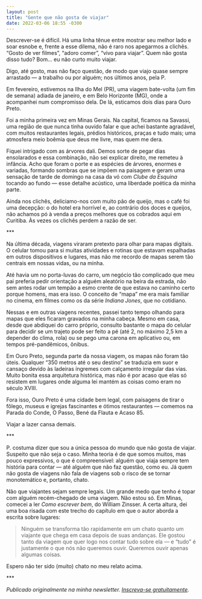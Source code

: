 ```yaml
---
layout: post
title: "Gente que não gosta de viajar"
date: 2022-03-06 18:55 -0300
---
```

Descrever-se é difícil. Há uma linha tênue entre mostrar seu melhor lado e soar esnobe e, frente a esse dilema, não é raro nos apegarmos a clichês. “Gosto de ver filmes”, “adoro comer”, “vivo para viajar”. Quem não gosta disso tudo? Bom… eu não curto muito viajar.

Digo, até gosto, mas não faço questão, de modo que viajo quase sempre arrastado — a trabalho ou por alguém; nos últimos anos, pela P.

Em fevereiro, estivemos na Ilha do Mel (PR), uma viagem bate-volta (um fim de semana) adiada de janeiro, e em Belo Horizonte (MG), onde a acompanhei num compromisso dela. De lá, esticamos dois dias para Ouro Preto.

Foi a minha primeira vez em Minas Gerais. Na capital, ficamos na Savassi, uma região de que nunca tinha ouvido falar e que achei bastante agradável, com muitos restaurantes legais, prédios históricos, praças e tudo mais; uma atmosfera meio boêmia que deus me livre, mas quem me dera.

Fiquei intrigado com as árvores dali. Demos sorte de pegar dias ensolarados e essa combinação, não sei explicar direito, me remeteu à infância. Acho que foram o porte e as espécies de árvores, enormes e variadas, formando sombras que se impõem na paisagem e geram uma sensação de tarde de domingo na casa da vó com _Clube da Esquina_ tocando ao fundo — esse detalhe acústico, uma liberdade poética da minha parte.

Ainda nos clichês, deliciamo-nos com muito pão de queijo, mas o café foi uma decepção: o do hotel era horrível e, ao contrário dos doces e queijos, não achamos pó à venda a preços melhores que os cobrados aqui em Curitiba. Às vezes os clichês perdem a razão de ser.

&#42;&#42;&#42;

Na última década, viagens viraram pretexto para olhar para mapas digitais. O celular tomou para si muitas atividades e rotinas que estavam espalhadas em outros dispositivos e lugares, mas não me recordo de mapas serem tão centrais em nossas vidas, ou na minha.

Até havia um no porta-luvas do carro, um negócio tão complicado que meu pai preferia pedir orientação a alguém aleatório na beira da estrada, não sem antes rodar um tempão a esmo crente de que estava no caminho certo porque homens, mas era isso. O conceito de “mapa” me era mais familiar no cinema, em filmes como os da série _Indiana Jones_, que no cotidiano.

Nessas e em outras viagens recentes, passei tanto tempo olhando para mapas que eles ficaram gravados na minha cabeça. Mesmo em casa, desde que abdiquei do carro próprio, consulto bastante o mapa do celular para decidir se um trajeto pode ser feito a pé (até 2, no máximo 2,5 km a depender do clima, rola) ou se pego uma carona em aplicativo ou, em tempos pré-pandêmicos, ônibus.

Em Ouro Preto, segunda parte da nossa viagem, os mapas não foram tão úteis. Qualquer “350 metros até o seu destino” se traduzia em suor e cansaço devido às ladeiras íngremes com calçamento irregular das vias. Muito bonita essa arquitetura histórica, mas não é por acaso que elas só resistem em lugares onde alguma lei mantém as coisas como eram no século XVIII.

Fora isso, Ouro Preto é uma cidade bem legal, com paisagens de tirar o fôlego, museus e igrejas fascinantes e ótimos restaurantes — comemos na Parada do Conde, O Passo, Bené da Flauta e Acaso 85.

Viajar a lazer cansa demais.

&#42;&#42;&#42;

P. costuma dizer que sou a única pessoa do mundo que não gosta de viajar. Suspeito que não seja o caso. Minha teoria é de que somos muitos, mas pouco expressivos, o que é compreensível: alguém que viaja sempre tem história para contar — até alguém que não faz questão, como eu. Já quem não gosta de viagens não fala de viagens sob o risco de se tornar monotemático e, portanto, chato.

Não que viajantes sejam sempre legais. Um grande medo que tenho é topar com alguém recém-chegado de uma viagem. Não estou só. Em Minas, comecei a ler _Como escrever bem_, do William Zinsser. A certa altura, dei uma boa risada com este trecho do capítulo em que o autor aborda a escrita sobre lugares:

>Ninguém se transforma tão rapidamente em um chato quanto um viajante que chega em casa depois de suas andanças. Ele gostou tanto da viagem que quer logo nos contar tudo sobre ela — e “tudo” é justamente o que nós não queremos ouvir. Queremos ouvir apenas algumas coisas.

Espero não ter sido (muito) chato no meu relato acima.

&#42;&#42;&#42;

_Publicado originalmente na minha newsletter. [Inscreva-se gratuitamente](https://newsletter.ghed.in/)._